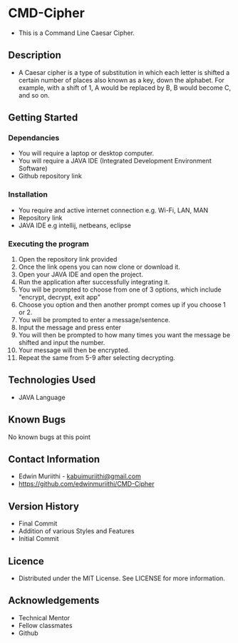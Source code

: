 # CMD-Cipher
* This is a Command Line Caesar Cipher.


## Description
* A Caesar cipher is a type of substitution in which each letter is shifted a
  certain number of places also known as a key, down the alphabet.  For example,
  with a shift of 1, A would be replaced by B, B would become C, and so on.

## Getting Started

### Dependancies
* You will require a laptop or desktop computer.
* You will require a JAVA IDE (Integrated Development Environment Software)
* Github repository link

### Installation
* You require and active internet connection e.g. Wi-Fi, LAN, MAN
* Repository link
* JAVA IDE e.g intellij, netbeans, eclipse

### Executing the program
1. Open the repository link provided
2. Once the link opens you can now clone or download it.
3. Open your JAVA IDE and open the project.
4. Run the application after successfully integrating it.
5. You will be prompted to choose from one of 3 options, which include "encrypt, decrypt, exit app"
6. Choose you option and then another prompt comes up if you choose 1 or 2.
7. You will be prompted to enter a message/sentence.
8. Input the message and press enter
9. You will then be prompted to how many times you want the message be shifted
   and input the number.
10. Your message will then be encrypted.
11. Repeat the same from 5-9 after selecting decrypting.

## Technologies Used
* JAVA Language

## Known Bugs
No known bugs at this point

## Contact Information
* Edwin Muriithi - kabuimuriithi@gmail.com
* https://github.com/edwinmuriithi/CMD-Cipher


## Version History
* Final Commit
* Addition of various Styles and Features
* Initial Commit

## Licence
* Distributed under the MIT License. See LICENSE for more information.

## Acknowledgements
* Technical Mentor
* Fellow classmates
* Github